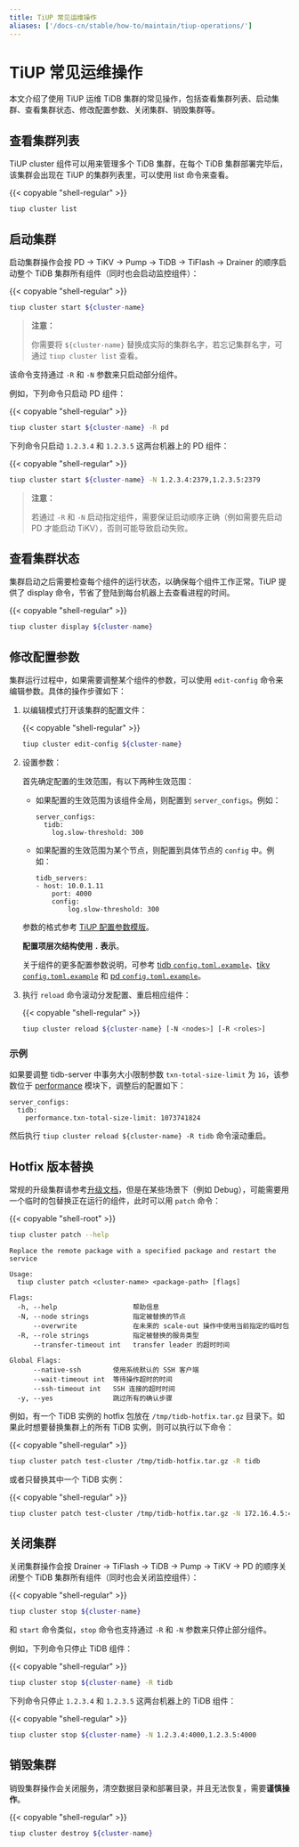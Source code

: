 ```yaml
---
title: TiUP 常见运维操作
aliases: ['/docs-cn/stable/how-to/maintain/tiup-operations/']
---
```


# TiUP 常见运维操作

本文介绍了使用 TiUP 运维 TiDB 集群的常见操作，包括查看集群列表、启动集群、查看集群状态、修改配置参数、关闭集群、销毁集群等。

## 查看集群列表

TiUP cluster 组件可以用来管理多个 TiDB 集群，在每个 TiDB 集群部署完毕后，该集群会出现在 TiUP 的集群列表里，可以使用 list 命令来查看。

{{< copyable "shell-regular" >}}

```bash
tiup cluster list
```

## 启动集群

启动集群操作会按 PD -> TiKV -> Pump -> TiDB -> TiFlash -> Drainer 的顺序启动整个 TiDB 集群所有组件（同时也会启动监控组件）：

{{< copyable "shell-regular" >}}

```bash
tiup cluster start ${cluster-name}
```

> **注意：**
> 
> 你需要将 `${cluster-name}` 替换成实际的集群名字，若忘记集群名字，可通过 `tiup cluster list` 查看。

该命令支持通过 `-R` 和 `-N` 参数来只启动部分组件。

例如，下列命令只启动 PD 组件：

{{< copyable "shell-regular" >}}

```bash
tiup cluster start ${cluster-name} -R pd
```

下列命令只启动 `1.2.3.4` 和 `1.2.3.5` 这两台机器上的 PD 组件：

{{< copyable "shell-regular" >}}

```bash
tiup cluster start ${cluster-name} -N 1.2.3.4:2379,1.2.3.5:2379
```

> **注意：**
>
> 若通过 `-R` 和 `-N` 启动指定组件，需要保证启动顺序正确（例如需要先启动 PD 才能启动 TiKV），否则可能导致启动失败。

## 查看集群状态

集群启动之后需要检查每个组件的运行状态，以确保每个组件工作正常。TiUP 提供了 display 命令，节省了登陆到每台机器上去查看进程的时间。

{{< copyable "shell-regular" >}}

```bash
tiup cluster display ${cluster-name}
```

## 修改配置参数

集群运行过程中，如果需要调整某个组件的参数，可以使用 `edit-config` 命令来编辑参数。具体的操作步骤如下：

1. 以编辑模式打开该集群的配置文件：

    {{< copyable "shell-regular" >}}

    ```bash
    tiup cluster edit-config ${cluster-name}
    ```

2. 设置参数：

    首先确定配置的生效范围，有以下两种生效范围：

    - 如果配置的生效范围为该组件全局，则配置到 `server_configs`。例如：

        ```
        server_configs:
          tidb:
            log.slow-threshold: 300
        ```

    - 如果配置的生效范围为某个节点，则配置到具体节点的 `config` 中。例如：

        ```
        tidb_servers:
        - host: 10.0.1.11
            port: 4000
            config:
                log.slow-threshold: 300
        ```

    参数的格式参考 [TiUP 配置参数模版](https://github.com/pingcap/tiup/blob/master/examples/topology.example.yaml)。

    **配置项层次结构使用 `.` 表示**。

    关于组件的更多配置参数说明，可参考 [tidb `config.toml.example`](https://github.com/pingcap/tidb/blob/v4.0.0-rc/config/config.toml.example)、[tikv `config.toml.example`](https://github.com/tikv/tikv/blob/v4.0.0-rc/etc/config-template.toml) 和 [pd `config.toml.example`](https://github.com/pingcap/pd/blob/v4.0.0-rc/conf/config.toml)。

3. 执行 `reload` 命令滚动分发配置、重启相应组件：

    {{< copyable "shell-regular" >}}

    ```bash
    tiup cluster reload ${cluster-name} [-N <nodes>] [-R <roles>]
    ```

### 示例

如果要调整 tidb-server 中事务大小限制参数 `txn-total-size-limit` 为 `1G`，该参数位于 [performance](https://github.com/pingcap/tidb/blob/v4.0.0-rc/config/config.toml.example) 模块下，调整后的配置如下：

```
server_configs:
  tidb:
    performance.txn-total-size-limit: 1073741824
```

然后执行 `tiup cluster reload ${cluster-name} -R tidb` 命令滚动重启。

## Hotfix 版本替换

常规的升级集群请参考[升级文档](/upgrade-tidb-using-tiup.md)，但是在某些场景下（例如 Debug），可能需要用一个临时的包替换正在运行的组件，此时可以用 `patch` 命令：

{{< copyable "shell-root" >}}

```bash
tiup cluster patch --help
```

```
Replace the remote package with a specified package and restart the service

Usage:
  tiup cluster patch <cluster-name> <package-path> [flags]

Flags:
  -h, --help                   帮助信息
  -N, --node strings           指定被替换的节点
      --overwrite              在未来的 scale-out 操作中使用当前指定的临时包
  -R, --role strings           指定被替换的服务类型
      --transfer-timeout int   transfer leader 的超时时间

Global Flags:
      --native-ssh        使用系统默认的 SSH 客户端
      --wait-timeout int  等待操作超时的时间
      --ssh-timeout int   SSH 连接的超时时间
  -y, --yes               跳过所有的确认步骤
```

例如，有一个 TiDB 实例的 hotfix 包放在 `/tmp/tidb-hotfix.tar.gz` 目录下。如果此时想要替换集群上的所有 TiDB 实例，则可以执行以下命令：

{{< copyable "shell-regular" >}}

```bash
tiup cluster patch test-cluster /tmp/tidb-hotfix.tar.gz -R tidb
```

或者只替换其中一个 TiDB 实例：

{{< copyable "shell-regular" >}}

```bash
tiup cluster patch test-cluster /tmp/tidb-hotfix.tar.gz -N 172.16.4.5:4000
```

## 关闭集群

关闭集群操作会按 Drainer -> TiFlash -> TiDB -> Pump -> TiKV -> PD 的顺序关闭整个 TiDB 集群所有组件（同时也会关闭监控组件）：

{{< copyable "shell-regular" >}}

```bash
tiup cluster stop ${cluster-name}
```

和 `start` 命令类似，`stop` 命令也支持通过 `-R` 和 `-N` 参数来只停止部分组件。

例如，下列命令只停止 TiDB 组件：

{{< copyable "shell-regular" >}}

```bash
tiup cluster stop ${cluster-name} -R tidb
```

下列命令只停止 `1.2.3.4` 和 `1.2.3.5` 这两台机器上的 TiDB 组件：

{{< copyable "shell-regular" >}}

```bash
tiup cluster stop ${cluster-name} -N 1.2.3.4:4000,1.2.3.5:4000
```

## 销毁集群

销毁集群操作会关闭服务，清空数据目录和部署目录，并且无法恢复，需要**谨慎操作**。

{{< copyable "shell-regular" >}}

```bash
tiup cluster destroy ${cluster-name}
```
